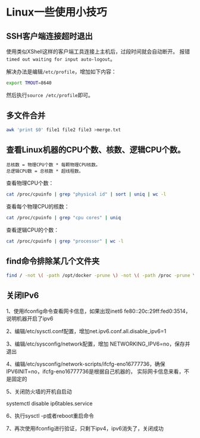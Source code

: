 # Linux一些使用小技巧

## SSH客户端连接超时退出

使用类似XShell这样的客户端工具连接上主机后，过段时间就会自动断开。 报错`timed out waiting for input auto-logout`。

解决办法是编辑`/etc/profile`，增加如下内容：

```bash
export TMOUT=8640
```

然后执行`source /etc/profile`即可。

## 多文件合并

```bash
awk 'print $0' file1 file2 file3 >merge.txt
```

## 查看Linux机器的CPU个数、核数、逻辑CPU个数。

    总核数 = 物理CPU个数 * 每颗物理CPU核数。
    总逻辑CPU数 = 总核数 * 超线程数。

查看物理CPU个数：

```bash
cat /proc/cpuinfo | grep "physical id" | sort | uniq | wc -l
```

查看每个物理CPU的核数：

```bash
cat /proc/cpuinfo | grep "cpu cores" | uniq
```

查看逻辑CPU的个数：

```bash
cat /proc/cpuinfo | grep "processor" | wc -l
```

## find命令排除某几个文件夹

```bash
find / -not \( -path /opt/docker -prune \) -not \( -path /proc -prune \) -nouser
```

## 关闭IPv6
1、使用ifconfig命令查看网卡信息，如果出现inet6 fe80::20c:29ff:fed0:3514，说明机器开启了ipv6

2、编辑/etc/sysctl.conf配置，增加net.ipv6.conf.all.disable_ipv6=1

3、编辑/etc/sysconfig/network配置，增加 NETWORKING_IPV6=no，保存并退出

4、编辑/etc/sysconfig/network-scripts/ifcfg-eno16777736，确保IPV6INIT=no，ifcfg-eno16777736是根据自己机器的，
实际网卡信息来看，不是固定的

5、关闭防火墙的开机自启动

systemctl disable ip6tables.service

6、执行sysctl -p或者reboot重启命令

7、再次使用ifconfig进行验证，只剩下ipv4，ipv6消失了，关闭成功


